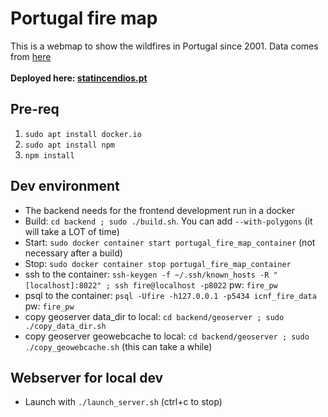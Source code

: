 # Portugal fire map

This is a webmap to show the wildfires in Portugal since 2001. Data comes from [here](https://github.com/cityxdev/icnf_fire_data)
<br/><br/>**Deployed here: [statincendios.pt](statincendios.pt)** 

## Pre-req
1. `sudo apt install docker.io`
2. `sudo apt install npm`
3. `npm install`

## Dev environment
* The backend needs for the frontend development run in a docker
* Build: `cd backend ; sudo ./build.sh`. You can add `--with-polygons` (it will take a LOT of time)
* Start: `sudo docker container start portugal_fire_map_container` (not necessary after a build)
* Stop: `sudo docker container stop portugal_fire_map_container`
* ssh to the container: `ssh-keygen -f ~/.ssh/known_hosts -R "[localhost]:8022" ; ssh fire@localhost -p8022` pw: `fire_pw`
* psql to the container: `psql -Ufire -h127.0.0.1 -p5434 icnf_fire_data` pw: `fire_pw`
* copy geoserver data_dir to local: `cd backend/geoserver ; sudo ./copy_data_dir.sh`
* copy geoserver geowebcache to local: `cd backend/geoserver ; sudo ./copy_geowebcache.sh` (this can take a while)


## Webserver for local dev
* Launch with `./launch_server.sh` (ctrl+c to stop)




